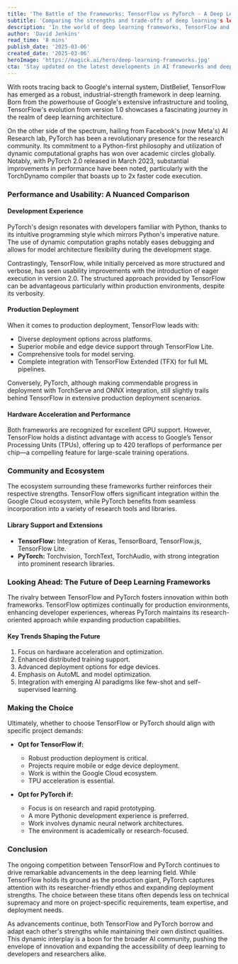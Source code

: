 ```yaml
---
title: 'The Battle of the Frameworks: TensorFlow vs PyTorch - A Deep Learning Showdown'
subtitle: 'Comparing the strengths and trade-offs of deep learning's leading frameworks'
description: 'In the world of deep learning frameworks, TensorFlow and PyTorch stand as the two dominant forces, each with its unique strengths. TensorFlow excels in production environments with robust deployment options and superior mobile support, while PyTorch champions research with its Python-first philosophy and dynamic computational graphs. This comprehensive comparison explores their key differences, use cases, and future trajectories.'
author: 'David Jenkins'
read_time: '8 mins'
publish_date: '2025-03-06'
created_date: '2025-03-06'
heroImage: 'https://magick.ai/hero/deep-learning-frameworks.jpg'
cta: 'Stay updated on the latest developments in AI frameworks and deep learning by following us on LinkedIn. Join our community of tech enthusiasts and professionals!'
---
```


With roots tracing back to Google's internal system, DistBelief, TensorFlow has emerged as a robust, industrial-strength framework in deep learning. Born from the powerhouse of Google's extensive infrastructure and tooling, TensorFlow's evolution from version 1.0 showcases a fascinating journey in the realm of deep learning architecture. 

On the other side of the spectrum, hailing from Facebook's (now Meta's) AI Research lab, PyTorch has been a revolutionary presence for the research community. Its commitment to a Python-first philosophy and utilization of dynamic computational graphs has won over academic circles globally. Notably, with PyTorch 2.0 released in March 2023, substantial improvements in performance have been noted, particularly with the TorchDynamo compiler that boasts up to 2x faster code execution.

### Performance and Usability: A Nuanced Comparison

#### Development Experience

PyTorch's design resonates with developers familiar with Python, thanks to its intuitive programming style which mirrors Python's imperative nature. The use of dynamic computation graphs notably eases debugging and allows for model architecture flexibility during the development stage.

Contrastingly, TensorFlow, while initially perceived as more structured and verbose, has seen usability improvements with the introduction of eager execution in version 2.0. The structured approach provided by TensorFlow can be advantageous particularly within production environments, despite its verbosity.

#### Production Deployment

When it comes to production deployment, TensorFlow leads with:

- Diverse deployment options across platforms.
- Superior mobile and edge device support through TensorFlow Lite.
- Comprehensive tools for model serving.
- Complete integration with TensorFlow Extended (TFX) for full ML pipelines.

Conversely, PyTorch, although making commendable progress in deployment with TorchServe and ONNX integration, still slightly trails behind TensorFlow in extensive production deployment scenarios.

#### Hardware Acceleration and Performance

Both frameworks are recognized for excellent GPU support. However, TensorFlow holds a distinct advantage with access to Google’s Tensor Processing Units (TPUs), offering up to 420 teraflops of performance per chip—a compelling feature for large-scale training operations.

### Community and Ecosystem

The ecosystem surrounding these frameworks further reinforces their respective strengths. TensorFlow offers significant integration within the Google Cloud ecosystem, while PyTorch benefits from seamless incorporation into a variety of research tools and libraries.

#### Library Support and Extensions

- **TensorFlow:** Integration of Keras, TensorBoard, TensorFlow.js, TensorFlow Lite.
- **PyTorch:** Torchvision, TorchText, TorchAudio, with strong integration into prominent research libraries.

### Looking Ahead: The Future of Deep Learning Frameworks

The rivalry between TensorFlow and PyTorch fosters innovation within both frameworks. TensorFlow optimizes continually for production environments, enhancing developer experiences, whereas PyTorch maintains its research-oriented approach while expanding production capabilities.

#### Key Trends Shaping the Future

1. Focus on hardware acceleration and optimization.
2. Enhanced distributed training support.
3. Advanced deployment options for edge devices.
4. Emphasis on AutoML and model optimization.
5. Integration with emerging AI paradigms like few-shot and self-supervised learning.

### Making the Choice

Ultimately, whether to choose TensorFlow or PyTorch should align with specific project demands:

- **Opt for TensorFlow if:**
  - Robust production deployment is critical.
  - Projects require mobile or edge device deployment.
  - Work is within the Google Cloud ecosystem.
  - TPU acceleration is essential.

- **Opt for PyTorch if:**
  - Focus is on research and rapid prototyping.
  - A more Pythonic development experience is preferred.
  - Work involves dynamic neural network architectures.
  - The environment is academically or research-focused.

### Conclusion

The ongoing competition between TensorFlow and PyTorch continues to drive remarkable advancements in the deep learning field. While TensorFlow holds its ground as the production giant, PyTorch captures attention with its researcher-friendly ethos and expanding deployment strengths. The choice between these titans often depends less on technical supremacy and more on project-specific requirements, team expertise, and deployment needs.

As advancements continue, both TensorFlow and PyTorch borrow and adapt each other's strengths while maintaining their own distinct qualities. This dynamic interplay is a boon for the broader AI community, pushing the envelope of innovation and expanding the accessibility of deep learning to developers and researchers alike.